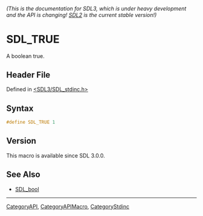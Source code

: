 ###### (This is the documentation for SDL3, which is under heavy development and the API is changing! [SDL2](https://wiki.libsdl.org/SDL2/) is the current stable version!)
# SDL_TRUE

A boolean true.

## Header File

Defined in [<SDL3/SDL_stdinc.h>](https://github.com/libsdl-org/SDL/blob/main/include/SDL3/SDL_stdinc.h)

## Syntax

```c
#define SDL_TRUE 1
```

## Version

This macro is available since SDL 3.0.0.

## See Also

- [SDL_bool](SDL_bool)

----
[CategoryAPI](CategoryAPI), [CategoryAPIMacro](CategoryAPIMacro), [CategoryStdinc](CategoryStdinc)

